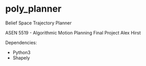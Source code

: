 # poly_planner
Belief Space Trajectory Planner

ASEN 5519 - Algorithmic Motion Planning Final Project
Alex Hirst

Dependencies:
- Python3
- Shapely
